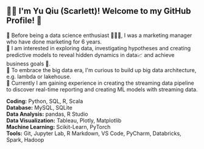 
## 👩‍🚀 I'm Yu Qiu (Scarlett)! Welcome to my GitHub Profile! &#x1F4AD;

🌟 Before being a data science enthusiast 👩🏻‍🎓, I was a marketing manager who have done marketing for 6 years.    
🌟 I am interested in exploring data, investigating hypotheses and creating predictive models to reveal hidden dynamics in data📈 and achieve business goals 🎯.  
🌟 To embrace the big data era, I'm curious to build up big data architecture, e.g. lambda or lakehouse.   
🌟 Currently I am gaining experience in creating the streaming data pipeline to discover real-time reporting and creating ML models with streaming data.

<B>Coding:</B> Python, SQL, R, Scala   
<B>Database:</B> MySQL, SQLite  
<B>Data Analysis:</B> pandas, R Studio  
<B>Data Visualization:</B> Tableau, Plotly, Matplotlib  
<B>Machine Learning:</B> Scikit-Learn, PyTorch  
<B>Tools:</B> Git, Jupyter Lab, R Markdown, VS Code, PyCharm, Databricks, Spark, Hadoop  
